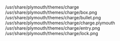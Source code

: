 /usr/share/plymouth/themes/charge  
/usr/share/plymouth/themes/charge/box.png  
/usr/share/plymouth/themes/charge/bullet.png  
/usr/share/plymouth/themes/charge/charge.plymouth  
/usr/share/plymouth/themes/charge/entry.png  
/usr/share/plymouth/themes/charge/lock.png  
